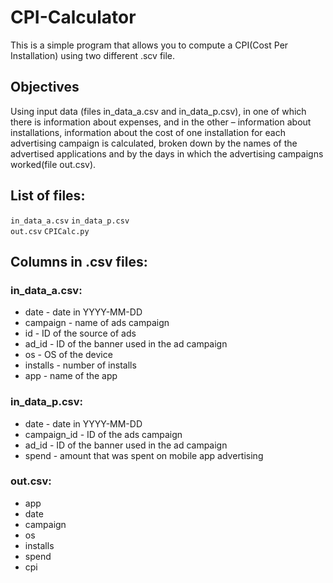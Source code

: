 # CPI-Calculator
This is a simple program that allows you to compute a CPI(Cost Per Installation) using two different .scv file.
## Objectives
Using input data (files in_data_a.csv and in_data_p.csv), in one of which there is information about expenses, and in the other – information about installations, information about the cost of one installation for each advertising campaign is calculated, broken down by the names of the advertised applications and by the days in which the advertising campaigns worked(file out.csv).
## List of files:
``in_data_a.csv``  ``in_data_p.csv``    
``out.csv``
``CPICalc.py``
## Columns in .csv files:
### in_data_a.csv:
* date - date in YYYY-MM-DD
* campaign - name of ads campaign
* id - ID of the source of ads
* ad_id - ID of the banner used in the ad campaign
* os - OS of the device
* installs - number of installs
* app - name of the app
### in_data_p.csv:
* date - date in YYYY-MM-DD
* campaign_id - ID of the ads campaign
* ad_id - ID of the banner used in the ad campaign
* spend - amount that was spent on mobile app advertising
### out.csv:
* app
* date
* campaign
* os
* installs
* spend
* cpi
